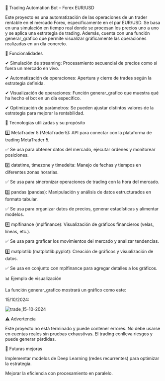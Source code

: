 🤖 Trading Automation Bot – Forex EUR/USD

Este proyecto es una automatización de las operaciones de un trader rentable en el mercado Forex, específicamente en el par EUR/USD. Se basa en una simulación en tiempo real donde se procesan los precios uno a uno y se aplica una estrategia de trading. Además, cuenta con una función generar_grafico que permite visualizar gráficamente las operaciones realizadas en un día concreto.


🚀 Funcionalidades

✔ Simulación de streaming: Procesamiento secuencial de precios como si fuera un mercado en vivo.

✔ Automatización de operaciones: Apertura y cierre de trades según la estrategia definida.

✔ Visualización de operaciones: Función generar_grafico que muestra qué ha hecho el bot en un día específico.

✔ Optimización de parámetros: Se pueden ajustar distintos valores de la estrategia para mejorar la rentabilidad.


📌 Tecnologías utilizadas y su propósito

1️⃣ MetaTrader 5 (MetaTrader5): API para conectar con la plataforma de trading MetaTrader 5.

✅ Se usa para obtener datos del mercado, ejecutar órdenes y monitorear posiciones.

2️⃣ datetime, timezone y timedelta: Manejo de fechas y tiempos en diferentes zonas horarias.

✅ Se usa para sincronizar operaciones de trading con la hora del mercado.

3️⃣ pandas (pandas): Manipulación y análisis de datos estructurados en formato tabular.

✅ Se usa para organizar datos de precios, generar estadísticas y alimentar modelos.

4️⃣ mplfinance (mplfinance): Visualización de gráficos financieros (velas, líneas, etc.).

✅ Se usa para graficar los movimientos del mercado y analizar tendencias.

5️⃣ matplotlib (matplotlib.pyplot): Creación de gráficos y visualización de datos.

✅ Se usa en conjunto con mplfinance para agregar detalles a los gráficos.

📊 Ejemplo de visualización

La función generar_grafico mostrará un gráfico como este:

15/10/2024:

![trade_15-10-2024](https://github.com/user-attachments/assets/da0c73ab-5425-49c5-83f5-91d62b5eab23)

⚠️ Advertencia

Este proyecto no está terminado y puede contener errores. No debe usarse en cuentas reales sin pruebas exhaustivas. El trading conlleva riesgos y puede generar pérdidas.


🔮 Futuras mejoras

Implementar modelos de Deep Learning (redes recurrentes) para optimizar la estrategia.

Mejorar la eficiencia con procesamiento en paralelo.
